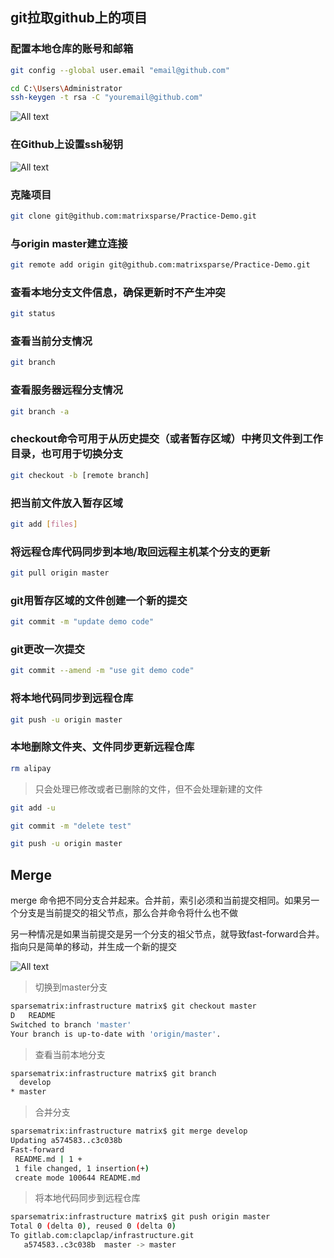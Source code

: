 ## git拉取github上的项目

### 配置本地仓库的账号和邮箱

```bash
git config --global user.email "email@github.com"
```

```bash
cd C:\Users\Administrator
ssh-keygen -t rsa -C "youremail@github.com"
```

![All text](http://ww1.sinaimg.cn/large/dc05ba18gy1fjke6fjiylj20tp0f5wg0.jpg)

### 在Github上设置ssh秘钥

![All text](http://ww1.sinaimg.cn/large/dc05ba18gy1fjkeas0x3xj20nt0c0ab3.jpg)

### 克隆项目

```bash
git clone git@github.com:matrixsparse/Practice-Demo.git
```

### 与origin master建立连接

```bash
git remote add origin git@github.com:matrixsparse/Practice-Demo.git
```

### 查看本地分支文件信息，确保更新时不产生冲突

```bash
git status
```

### 查看当前分支情况

```bash
git branch
```

### 查看服务器远程分支情况

```bash
git branch -a  
```

### checkout命令可用于从历史提交（或者暂存区域）中拷贝文件到工作目录，也可用于切换分支

```bash
git checkout -b [remote branch]
```

### 把当前文件放入暂存区域

```bash
git add [files]
```

### 将远程仓库代码同步到本地/取回远程主机某个分支的更新

```bash
git pull origin master
```

### git用暂存区域的文件创建一个新的提交

```bash
git commit -m "update demo code"
```

### git更改一次提交

```bash
git commit --amend -m "use git demo code"
```

### 将本地代码同步到远程仓库

```bash
git push -u origin master
```

### 本地删除文件夹、文件同步更新远程仓库

```bash
rm alipay
```

>只会处理已修改或者已删除的文件，但不会处理新建的文件

```bash
git add -u
```

```bash
git commit -m "delete test"
```

```bash
git push -u origin master
```

## Merge

merge 命令把不同分支合并起来。合并前，索引必须和当前提交相同。如果另一个分支是当前提交的祖父节点，那么合并命令将什么也不做

另一种情况是如果当前提交是另一个分支的祖父节点，就导致fast-forward合并。指向只是简单的移动，并生成一个新的提交

![All text](http://ww1.sinaimg.cn/large/dc05ba18gy1fojvfrd2pnj21100m640h.jpg)

>切换到master分支

```bash
sparsematrix:infrastructure matrix$ git checkout master
D	README
Switched to branch 'master'
Your branch is up-to-date with 'origin/master'.
```

>查看当前本地分支

```bash
sparsematrix:infrastructure matrix$ git branch
  develop
* master
```

>合并分支

```bash
sparsematrix:infrastructure matrix$ git merge develop
Updating a574583..c3c038b
Fast-forward
 README.md | 1 +
 1 file changed, 1 insertion(+)
 create mode 100644 README.md
```

>将本地代码同步到远程仓库

```bash
sparsematrix:infrastructure matrix$ git push origin master
Total 0 (delta 0), reused 0 (delta 0)
To gitlab.com:clapclap/infrastructure.git
   a574583..c3c038b  master -> master
```
